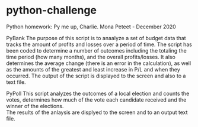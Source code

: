 # python-challenge
Python homework: Py me up, Charlie.
Mona Peteet - December 2020

PyBank
The purpose of this script is to anaalyze a set of budget data that tracks the amount of profits and losses over a period of time.
The script has been coded to determine a number of outcomes including the totaling the time period (how many months), and the overall     profits/losses.  It also determines the average change (there is an error in the calculation), as well as the amounts of the greatest and least increase in P/L and when they occurred.
The output of the script is displayed to the screen and also to a text file.

PyPoll
This script analyzes the outcomes of a local election and counts the votes, determines how much of the vote each candidate received and the winner of the elections.  
The results of the anlaysis are displyed to the screen and to an output text file.
